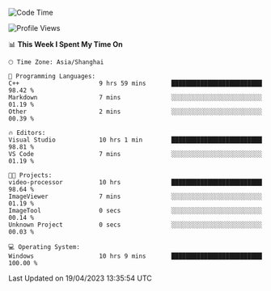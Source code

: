 <!--START_SECTION:waka-->
![Code Time](http://img.shields.io/badge/Code%20Time-871%20hrs%2030%20mins-blue)

![Profile Views](http://img.shields.io/badge/Profile%20Views-7-blue)

📊 **This Week I Spent My Time On** 

```text
🕑︎ Time Zone: Asia/Shanghai

💬 Programming Languages: 
C++                      9 hrs 59 mins       █████████████████████████   98.42 % 
Markdown                 7 mins              ░░░░░░░░░░░░░░░░░░░░░░░░░   01.19 % 
Other                    2 mins              ░░░░░░░░░░░░░░░░░░░░░░░░░   00.39 % 

🔥 Editors: 
Visual Studio            10 hrs 1 min        █████████████████████████   98.81 % 
VS Code                  7 mins              ░░░░░░░░░░░░░░░░░░░░░░░░░   01.19 % 

🐱‍💻 Projects: 
video-processor          10 hrs              █████████████████████████   98.64 % 
ImageViewer              7 mins              ░░░░░░░░░░░░░░░░░░░░░░░░░   01.19 % 
ImageTool                0 secs              ░░░░░░░░░░░░░░░░░░░░░░░░░   00.14 % 
Unknown Project          0 secs              ░░░░░░░░░░░░░░░░░░░░░░░░░   00.03 % 

💻 Operating System: 
Windows                  10 hrs 9 mins       █████████████████████████   100.00 % 
```


 Last Updated on 19/04/2023 13:35:54 UTC
<!--END_SECTION:waka-->